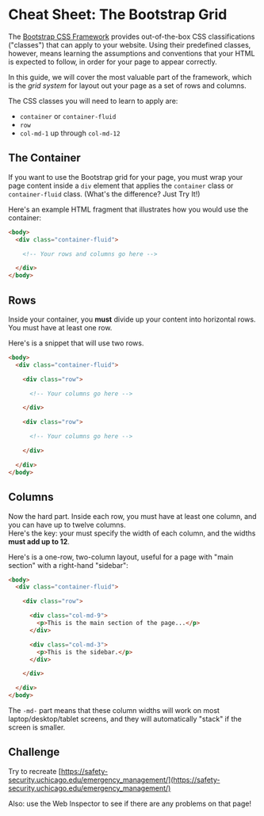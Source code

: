 # Cheat Sheet: The Bootstrap Grid

The [Bootstrap CSS Framework](http://getbootstrap.com/) provides out-of-the-box CSS classifications ("classes") that
can apply to your website.  Using their predefined classes, however, means learning the assumptions and conventions that
your HTML is expected to follow, in order for your page to appear correctly.

In this guide, we will cover the most valuable part of the framework, which is the *grid system* for layout out your page
as a set of rows and columns.

The CSS classes you will need to learn to apply are:

* `container` or `container-fluid`
* `row`
* `col-md-1` up through `col-md-12`

## The Container

If you want to use the Bootstrap grid for your page, you must wrap your page content inside a `div` element that applies
the `container` class or `container-fluid` class.  (What's the difference? Just Try It!)

Here's an example HTML fragment that illustrates how you would use the container:

``` html
<body>
  <div class="container-fluid">

    <!-- Your rows and columns go here -->

  </div>
</body>
```

## Rows

Inside your container, you **must** divide up your content into horizontal rows.  You must have at least one row.

Here's is a snippet that will use two rows.

``` html
<body>
  <div class="container-fluid">

    <div class="row">

      <!-- Your columns go here -->

    </div>

    <div class="row">

      <!-- Your columns go here -->

    </div>

  </div>
</body>
```

## Columns

Now the hard part.  Inside each row, you must have at least one column, and you can have up to twelve columns.  
Here's the key: your must specify the width of each column, and the widths **must add up to 12**.

Here's is a one-row, two-column layout, useful for a page with "main section" with a right-hand "sidebar":

``` html
<body>
  <div class="container-fluid">

    <div class="row">

      <div class="col-md-9">
        <p>This is the main section of the page...</p>
      </div>

      <div class="col-md-3">
        <p>This is the sidebar.</p>
      </div>

    </div>

  </div>
</body>
```

The `-md-` part means that these column widths will work on most laptop/desktop/tablet screens, and they will
automatically "stack" if the screen is smaller.

## Challenge

Try to recreate [https://safety-security.uchicago.edu/emergency_management/](https://safety-security.uchicago.edu/emergency_management/)

Also: use the Web Inspector to see if there are any problems on that page!
